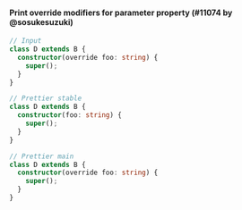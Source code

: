 #### Print override modifiers for parameter property (#11074 by @sosukesuzuki)

<!-- prettier-ignore -->
```ts
// Input
class D extends B {
  constructor(override foo: string) {
    super();
  }
}

// Prettier stable
class D extends B {
  constructor(foo: string) {
    super();
  }
}

// Prettier main
class D extends B {
  constructor(override foo: string) {
    super();
  }
}

```
